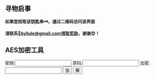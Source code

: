 ## 寻物启事
**如果您拾取该钥匙串🗝️，通过二维码访问该界面**

**请联系📧byliule@gmail.com领取奖励，谢谢😊！**

## AES加密工具
密钥:<input id="key">
原码:<input id="pass">
加密:<input id="passaes">
<button onclick="{
        let str = document.getElementById('pass').value
        let key = document.getElementById('key').value
        let iv = '0123456789abcdef';
        if (key.length < 16) {
            let length = 16 - key.length
            for (let i = 0; i < length; i++) {
                key += 'l'
            }
        }
        let keyAes = CryptoJS.enc.Utf8.parse(key);
        let ivAes = CryptoJS.enc.Utf8.parse(iv);
        let encrypted = CryptoJS.AES.encrypt(str, keyAes, {
            iv: ivAes,
            mode: CryptoJS.mode.CBC,
            padding: CryptoJS.pad.Pkcs7
        });
        let encryptedAes = encrypted.toString();
        document.getElementById('passaes').value=encryptedAes
    }">加</button>
<button onclick="{
        let stra = document.getElementById('passaes').value
        let key = document.getElementById('key').value
        let iv = '0123456789abcdef';
        if (key.length < 16) {
            let length = 16 - key.length
            for (let i = 0; i < length; i++) {
                key += 'l'
            }
        }
        let keyAes = CryptoJS.enc.Utf8.parse(key);
        let ivAes = CryptoJS.enc.Utf8.parse(iv);
        let decrypted = CryptoJS.AES.decrypt(stra, keyAes, {
            iv: ivAes,
            mode: CryptoJS.mode.CBC,
            padding: CryptoJS.pad.Pkcs7
        });
        // 转换为 utf8 字符串
        let decryptedAes = CryptoJS.enc.Utf8.stringify(decrypted);
        document.getElementById('pass').value = decryptedAes
    }">解</button>
